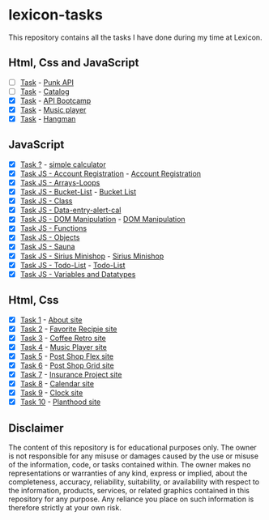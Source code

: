 # lexicon-tasks

This repository contains all the tasks I have done during my time at Lexicon.

## Html, Css and JavaScript
<!-- lexicon-task-punk-api -->
- [ ] [Task](lexicon-task-punk-api/) - [Punk API](https://cloticc.github.io/lexicon-tasks/lexicon-task-punk-api/)
- [ ] [Task](lexicon-task-catalog/) - [Catalog](https://cloticc.github.io/lexicon-tasks/lexicon-task-catalog/)
- [x] [Task](lexicon-task-api-bootcamp/) - [API Bootcamp](https://cloticc.github.io/lexicon-tasks/lexicon-task-api-bootcamp/)
- [x] [Task](lexicon-task-music-player-two/) - [Music player](https://cloticc.github.io/lexicon-tasks/lexicon-task-music-player-two/)
- [x] [Task](lexicon-task-hangman/) - [Hangman](https://cloticc.github.io/lexicon-tasks/lexicon-task-hangman/)

## JavaScript

- [x] [Task ?](lexicon-task-calculator/) - [simple calculator](https://cloticc.github.io/lexicon-tasks/lexicon-task-calculator/)
- [x] [Task JS - Account Registration](lexicon-task-account-registration/) - [Account Registration](https://cloticc.github.io/lexicon-tasks/lexicon-task-account-registration/)
- [x] [Task JS - Arrays-Loops](lexicon-task-array-loop/)
- [x] [Task JS - Bucket-List](lexicon-task-bucket-list/) - [Bucket List](https://cloticc.github.io/lexicon-tasks/lexicon-task-bucket-list/)
- [x] [Task JS - Class](lexicon-task-class/)
- [x] [Task JS - Data-entry-alert-cal](lexicon-task-Data-entry-alert-cal/)
- [x] [Task JS - DOM Manipulation](lexicon-task-DOM-manipulation/) - [DOM Manipulation](https://cloticc.github.io/lexicon-tasks/lexicon-task-DOM-manipulation/recipes/)
- [x] [Task JS - Functions](lexicon-task-functions/)
- [x] [Task JS - Objects](lexicon-task-objects/)
- [x] [Task JS - Sauna](lexicon-task-sauna/)
- [x] [Task JS - Sirius Minishop](lexicon-task-sirius-minishop/) - [Sirius Minishop](https://cloticc.github.io/lexicon-tasks/lexicon-task-sirius-minishop/)
- [x] [Task JS - Todo-List](lexicon-task-todo-list/) - [Todo-List](https://cloticc.github.io/lexicon-tasks/lexicon-task-todo-list/)
- [x] [Task JS - Variables and Datatypes](lexicon-task-variable-datatype/)

## Html, Css

- [x] [Task 1](lexicon-task-about) - [About site](https://cloticc.github.io/lexicon-tasks/lexicon-task-about/)
- [x] [Task 2](lexicon-task-favorite-recipe) - [Favorite Recipie site](https://cloticc.github.io/lexicon-tasks/lexicon-task-favorite-recipe/)
- [x] [Task 3](lexicon-task-coffee-retro) - [Coffee Retro site](https://cloticc.github.io/lexicon-tasks/lexicon-task-coffee-retro/)
- [x] [Task 4](lexicon-task-music-player) - [Music Player site](https://cloticc.github.io/lexicon-tasks/lexicon-task-music-player/)
- [x] [Task 5](lexicon-task-post-shop-flex) - [Post Shop Flex site](https://cloticc.github.io/lexicon-tasks/lexicon-task-post-shop-flex/)
- [x] [Task 6](lexicon-task-post-shop-grid) - [Post Shop Grid site](https://cloticc.github.io/lexicon-tasks/lexicon-task-post-shop-grid/)
- [x] [Task 7](lexicon-task-insurance-project/) - [Insurance Project site](https://cloticc.github.io/lexicon-tasks/lexicon-task-insurance-project/)
- [x] [Task 8](lexicon-task-calendar/) - [Calendar site](https://cloticc.github.io/lexicon-tasks/lexicon-task-calendar/)
- [x] [Task 9](lexicon-task-clock/) - [Clock site](https://cloticc.github.io/lexicon-tasks/lexicon-task-clock/)
- [x] [Task 10](lexicon-task-planthood/) - [Planthood site](https://cloticc.github.io/lexicon-tasks/lexicon-task-planthood/index.html)

## Disclaimer

The content of this repository is for educational purposes only. The owner is not responsible for any misuse or damages caused by the use or misuse of the information, code, or tasks contained within. The owner makes no representations or warranties of any kind, express or implied, about the completeness, accuracy, reliability, suitability, or availability with respect to the information, products, services, or related graphics contained in this repository for any purpose. Any reliance you place on such information is therefore strictly at your own risk.
